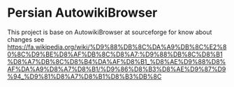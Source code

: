 # Persian AutowikiBrowser
This project is base on AutowikiBrowser at sourceforge
for know about changes see https://fa.wikipedia.org/wiki/%D9%88%DB%8C%DA%A9%DB%8C%E2%80%8C%D9%BE%D8%AF%DB%8C%D8%A7:%D9%88%DB%8C%D8%B1%D8%A7%DB%8C%D8%B4%DA%AF%D8%B1_%D8%AE%D9%88%D8%AF%DA%A9%D8%A7%D8%B1/%D9%86%D8%B3%D8%AE%D9%87%D9%94_%D9%81%D8%A7%D8%B1%D8%B3%DB%8C


